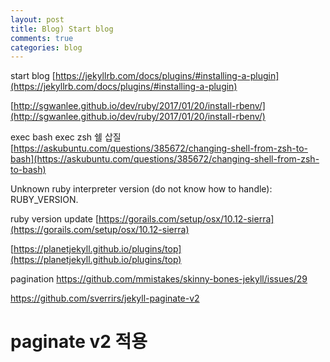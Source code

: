 ```yaml
---
layout: post
title: Blog) Start blog
comments: true
categories: blog
---
```


start blog
[https://jekyllrb.com/docs/plugins/#installing-a-plugin](https://jekyllrb.com/docs/plugins/#installing-a-plugin)
  
[http://sgwanlee.github.io/dev/ruby/2017/01/20/install-rbenv/](http://sgwanlee.github.io/dev/ruby/2017/01/20/install-rbenv/)
  
   
  
  
exec bash
exec zsh 쉘 삽질
[https://askubuntu.com/questions/385672/changing-shell-from-zsh-to-bash](https://askubuntu.com/questions/385672/changing-shell-from-zsh-to-bash)
  
  
  
  
  
  
Unknown ruby interpreter version (do not know how to handle): RUBY_VERSION.
  
  
  
ruby version update
[https://gorails.com/setup/osx/10.12-sierra](https://gorails.com/setup/osx/10.12-sierra)
  
  
[https://planetjekyll.github.io/plugins/top](https://planetjekyll.github.io/plugins/top)





pagination
https://github.com/mmistakes/skinny-bones-jekyll/issues/29

https://github.com/sverrirs/jekyll-paginate-v2

# paginate v2 적용